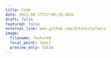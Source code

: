 ```yaml
---
title: Code
date: 2021-08-17T17:09:20.403Z
draft: false
featured: false
external_link: www.github.com/IntensityTools
image:
  filename: featured
  focal_point: Smart
  preview_only: false
---
```

